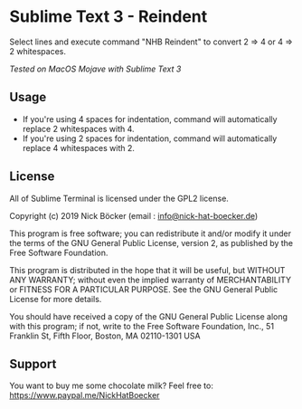 # Sublime Text 3 - Reindent

Select lines and execute command "NHB Reindent" to convert 2 => 4 or 4 => 2 whitespaces.

*Tested on MacOS Mojave with Sublime Text 3*

## Usage

- If you're using 4 spaces for indentation, command will automatically replace 2 whitespaces with 4.
- If you're using 2 spaces for indentation, command will automatically replace 4 whitespaces with 2.

## License

All of Sublime Terminal is licensed under the GPL2 license.

Copyright (c) 2019 Nick Böcker (email : info@nick-hat-boecker.de)

This program is free software; you can redistribute it and/or modify
it under the terms of the GNU General Public License, version 2, as
published by the Free Software Foundation.

This program is distributed in the hope that it will be useful,
but WITHOUT ANY WARRANTY; without even the implied warranty of
MERCHANTABILITY or FITNESS FOR A PARTICULAR PURPOSE.  See the
GNU General Public License for more details.

You should have received a copy of the GNU General Public License
along with this program; if not, write to the Free Software
Foundation, Inc., 51 Franklin St, Fifth Floor, Boston, MA  02110-1301  USA

## Support

You want to buy me some chocolate milk? Feel free to: https://www.paypal.me/NickHatBoecker
